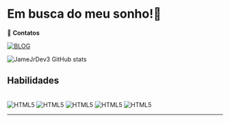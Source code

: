 
# Em busca do meu sonho!💭

📩 **Contatos**

[![BLOG](https://img.shields.io/badge/LinkedIn-0077B5?style=for-the-badge&logo=linkedin&logoColor=white)](https://github.com/JamesJrDev3)

![JameJrDev3 GitHub stats](https://github-readme-stats.vercel.app/api?username=JamesJrDev3&show_icons=true&theme=ocean_dark)

## **Habilidades**

<div style="display: inline_block"><br/>
    <img align="center" alt="HTML5" src="https://img.shields.io/badge/HTML5-E34F26?style=for-the-badge&logo=html5&logoColor=white">
    </img>
    <img align="center" alt="HTML5" src="https://img.shields.io/badge/CSS3-1572B6?style=for-the-badge&logo=css3&logoColor=white">
    </img>
    <img align="center" alt="HTML5" src="https://img.shields.io/badge/JavaScript-323330?style=for-the-badge&logo=javascript&logoColor=F7DF1E">
    </img>
    <img align="center" alt="HTML5" src="https://img.shields.io/badge/Node.js-43853D?style=for-the-badge&logo=node.js&logoColor=white">
    </img>
    <img align="center" alt="HTML5" src="https://img.shields.io/badge/TypeScript-007ACC?style=for-the-badge&logo=typescript&logoColor=white">
    </img>
</div>
<hr>

